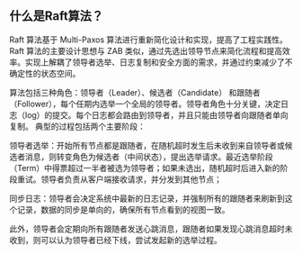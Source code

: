 ## 什么是Raft算法？

Raft 算法基于 Multi-Paxos 算法进行重新简化设计和实现，提高了工程实践性。Raft 算法的主要设计思想与 ZAB 类似，通过先选出领导节点来简化流程和提高效率。实现上解耦了领导者选举、日志复制和安全方面的需求，并通过约束减少了不确定性的状态空间。

算法包括三种角色：领导者（Leader）、候选者（Candidate） 和跟随者（Follower），每个任期内选举一个全局的领导者。领导者角色十分关键，决定日志（log）的提交。每个日志都会路由到领导者，并且只能由领导者向跟随者单向复制。
典型的过程包括两个主要阶段：

领导者选举：开始所有节点都是跟随者，在随机超时发生后未收到来自领导者或候选者消息，则转变角色为候选者（中间状态），提出选举请求。最近选举阶段（Term）中得票超过一半者被选为领导者；如果未选出，随机超时后进入新的阶段重试。领导者负责从客户端接收请求，并分发到其他节点；

同步日志：领导者会决定系统中最新的日志记录，并强制所有的跟随者来刷新到这个记录，数据的同步是单向的，确保所有节点看到的视图一致。

此外，领导者会定期向所有跟随者发送心跳消息，跟随者如果发现心跳消息超时未收到，则可以认为领导者已经下线，尝试发起新的选举过程。
